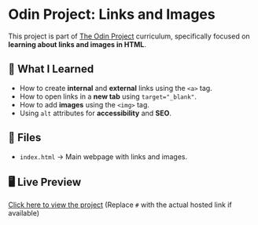 # Odin Project: Links and Images

This project is part of [The Odin Project](https://www.theodinproject.com/) curriculum, specifically focused on **learning about links and images in HTML**.

## 📌 What I Learned
- How to create **internal** and **external** links using the `<a>` tag.
- How to open links in a **new tab** using `target="_blank"`.
- How to add **images** using the `<img>` tag.
- Using `alt` attributes for **accessibility** and **SEO**.

## 📁 Files
- `index.html` → Main webpage with links and images.

## 🖥️ Live Preview
[Click here to view the project](#) (Replace `#` with the actual hosted link if available)

